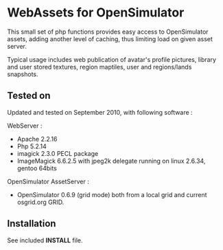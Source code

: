 WebAssets for OpenSimulator
===========================

This small set of php functions provides easy access to OpenSimulator
assets, adding another level of caching, thus limiting load on given
asset server.

Typical usage includes web publication of avatar's profile pictures, library and user
stored textures, region maptiles, user and regions/lands snapshots.

Tested on
---------
Updated and tested on September 2010, with following software :

WebServer :
 * Apache 2.2.16
 * Php 5.2.14
 * imagick 2.3.0 PECL package
 * ImageMagick 6.6.2.5 with jpeg2k delegate
 running on linux 2.6.34, gentoo 64bits

OpenSimulator AssetServer :
 - OpenSimulator 0.6.9 (grid mode) both from a local grid and current osgrid.org GRID.

Installation
------------
See included **INSTALL** file.


